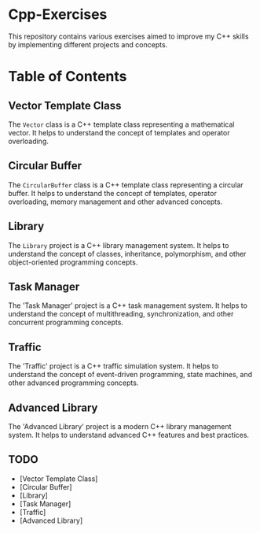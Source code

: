 # Cpp-Exercises
This repository contains various exercises aimed to improve my C++ skills by implementing different projects and concepts.

# Table of Contents

## Vector Template Class

The `Vector` class is a C++ template class representing a mathematical vector.
It helps to understand the concept of templates and operator overloading.

## Circular Buffer

The `CircularBuffer` class is a C++ template class representing a circular buffer.
It helps to understand the concept of templates, operator overloading, memory management and other advanced concepts.

## Library

The `Library` project is a C++ library management system. 
It helps to understand the concept of classes, inheritance, polymorphism, and other object-oriented programming concepts.

## Task Manager

The 'Task Manager' project is a C++ task management system.
It helps to understand the concept of multithreading, synchronization, and other concurrent programming concepts.

## Traffic

The 'Traffic' project is a C++ traffic simulation system.
It helps to understand the concept of event-driven programming, state machines, and other advanced programming concepts.

## Advanced Library

The 'Advanced Library' project is a modern C++ library management system.
It helps to understand advanced C++ features and best practices.

## TODO 

- [Vector Template Class]
- [Circular Buffer]
- [Library]
- [Task Manager]
- [Traffic]
- [Advanced Library]

